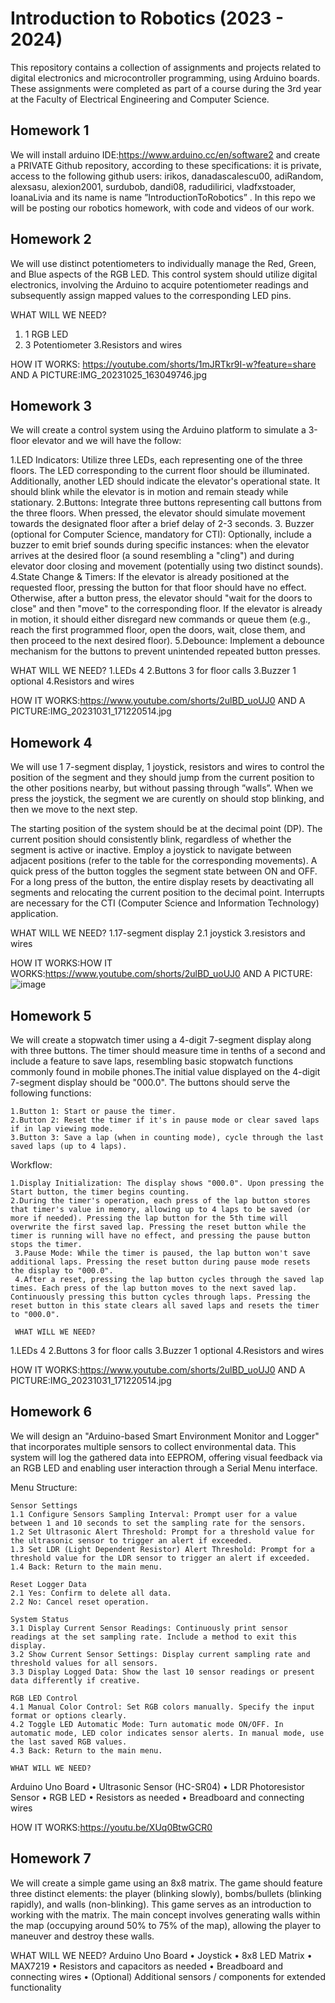 # Introduction to Robotics (2023 - 2024)

This repository contains a collection of assignments and projects related to digital electronics and microcontroller programming,  using Arduino boards. These assignments were completed as part of a course  during the 3rd year at the Faculty of Electrical Engineering and Computer Science.
  
## Homework 1
We will  install arduino IDE:https://www.arduino.cc/en/software2 and create a PRIVATE Github repository, according to these specifications: 
it is private, access to the following github users: irikos, danadascalescu00, adiRandom, alexsasu, alexion2001, surdubob, dandi08, radudilirici, vladfxstoader, IoanaLivia  and its name is name  ”IntroductionToRobotics” .
In this repo we will be posting our robotics homework, with code and videos of our work.

## Homework 2

We will use distinct potentiometers to individually manage the Red, Green, and Blue aspects of the RGB LED. This control system should utilize digital electronics, involving the Arduino to acquire potentiometer readings and subsequently assign mapped values to the corresponding LED pins.

WHAT WILL WE NEED?
 1. 1 RGB LED
 2. 3 Potentiometer
 3.Resistors and wires

HOW IT WORKS: https://youtube.com/shorts/1mJRTkr9I-w?feature=share
AND A PICTURE:IMG_20231025_163049746.jpg



## Homework 3
We will create a control system using the Arduino platform to simulate a 3-floor elevator and we will have the follow:

1.LED Indicators: Utilize three LEDs, each representing one of the three floors. The LED corresponding to the current floor should be illuminated. Additionally, another LED should indicate the elevator's operational state. It should blink while the elevator is in motion and remain steady while stationary.
2.Buttons: Integrate three buttons representing call buttons from the three floors. When pressed, the elevator should simulate movement towards the designated floor after a brief delay of 2-3 seconds.
3. Buzzer (optional for Computer Science, mandatory for CTI): Optionally, include a buzzer to emit brief sounds during specific instances: when the elevator arrives at the desired floor (a sound resembling a "cling") and during elevator door closing and movement (potentially using two distinct sounds).
4.State Change & Timers: If the elevator is already positioned at the requested floor, pressing the button for that floor should have no effect. Otherwise, after a button press, the elevator should "wait for the doors to close" and then "move" to the corresponding floor. If the elevator is already in motion, it should either disregard new commands or queue them (e.g., reach the first programmed floor, open the doors, wait, close them, and then proceed to the next desired floor).
5.Debounce: Implement a debounce mechanism for the buttons to prevent unintended repeated button presses.

WHAT WILL WE NEED?
1.LEDs 4
2.Buttons 3 for floor calls
3.Buzzer 1 optional
4.Resistors and wires 

HOW IT WORKS:https://www.youtube.com/shorts/2ulBD_uoUJ0
AND A PICTURE:IMG_20231031_171220514.jpg

## Homework 4
We will use 1 7-segment display, 1 joystick, resistors and wires to control the position of
the segment and  they should jump from the current position
to the other positions nearby, but without passing through ”walls”. When we press the joystick, the segment we are curently on should stop blinking, and then we move to the next step.

The starting position of the system should be at the decimal point (DP). The current position should consistently blink, regardless of whether the segment is active or inactive. Employ a joystick to navigate between adjacent positions (refer to the table for the corresponding movements). A quick press of the button toggles the segment state between ON and OFF. For a long press of the button, the entire display resets by deactivating all segments and relocating the current position to the decimal point. Interrupts are necessary for the CTI (Computer Science and Information Technology) application.

WHAT WILL WE NEED?
1.17-segment display
2.1 joystick
3.resistors and wires

HOW IT WORKS:HOW IT WORKS:https://www.youtube.com/shorts/2ulBD_uoUJ0
AND A PICTURE:![image](https://github.com/anamaria1-png/IntroductionToRobotics/assets/89720718/5bc74516-3339-45f8-8bbb-3ea714b71bc5)

## Homework 5
 We will create a stopwatch timer using a 4-digit 7-segment display along with three buttons. The timer should measure time in tenths of a second and include a feature to save laps, resembling basic stopwatch functions commonly found in mobile phones.The initial value displayed on the 4-digit 7-segment display should be "000.0". The buttons should serve the following functions:

    1.Button 1: Start or pause the timer.
    2.Button 2: Reset the timer if it's in pause mode or clear saved laps if in lap viewing mode.
    3.Button 3: Save a lap (when in counting mode), cycle through the last saved laps (up to 4 laps).

Workflow:

    1.Display Initialization: The display shows "000.0". Upon pressing the Start button, the timer begins counting.
    2.During the timer's operation, each press of the lap button stores that timer's value in memory, allowing up to 4 laps to be saved (or more if needed). Pressing the lap button for the 5th time will overwrite the first saved lap. Pressing the reset button while the timer is running will have no effect, and pressing the pause button stops the timer.
     3.Pause Mode: While the timer is paused, the lap button won't save additional laps. Pressing the reset button during pause mode resets the display to "000.0".
     4.After a reset, pressing the lap button cycles through the saved lap times. Each press of the lap button moves to the next saved lap. Continuously pressing this button cycles through laps. Pressing the reset button in this state clears all saved laps and resets the timer to "000.0".

     WHAT WILL WE NEED?
1.LEDs 4
2.Buttons 3 for floor calls
3.Buzzer 1 optional
4.Resistors and wires 

HOW IT WORKS:https://www.youtube.com/shorts/2ulBD_uoUJ0
AND A PICTURE:IMG_20231031_171220514.jpg

## Homework 6
We will design an "Arduino-based Smart Environment Monitor and Logger" that incorporates multiple sensors to collect environmental data. This system will log the gathered data into EEPROM, offering visual feedback via an RGB LED and enabling user interaction through a Serial Menu interface.

Menu Structure:

    Sensor Settings
    1.1 Configure Sensors Sampling Interval: Prompt user for a value between 1 and 10 seconds to set the sampling rate for the sensors.
    1.2 Set Ultrasonic Alert Threshold: Prompt for a threshold value for the ultrasonic sensor to trigger an alert if exceeded.
    1.3 Set LDR (Light Dependent Resistor) Alert Threshold: Prompt for a threshold value for the LDR sensor to trigger an alert if exceeded.
    1.4 Back: Return to the main menu.

    Reset Logger Data
    2.1 Yes: Confirm to delete all data.
    2.2 No: Cancel reset operation.

    System Status
    3.1 Display Current Sensor Readings: Continuously print sensor readings at the set sampling rate. Include a method to exit this display.
    3.2 Show Current Sensor Settings: Display current sampling rate and threshold values for all sensors.
    3.3 Display Logged Data: Show the last 10 sensor readings or present data differently if creative.

    RGB LED Control
    4.1 Manual Color Control: Set RGB colors manually. Specify the input format or options clearly.
    4.2 Toggle LED Automatic Mode: Turn automatic mode ON/OFF. In automatic mode, LED color indicates sensor alerts. In manual mode, use the last saved RGB values.
    4.3 Back: Return to the main menu.

    WHAT WILL WE NEED?
Arduino Uno Board
• Ultrasonic Sensor (HC-SR04)
• LDR  Photoresistor 
Sensor
• RGB LED
• Resistors as needed
• Breadboard and connecting wires

HOW IT WORKS:https://youtu.be/XUq0BtwGCR0

## Homework 7
We will create a simple game using an 8x8 matrix. The game should feature three distinct elements: the player (blinking slowly), bombs/bullets (blinking rapidly), and walls (non-blinking). This game serves as an introduction to working with the matrix. The main concept involves generating walls within the map (occupying around 50% to 75% of the map), allowing the player to maneuver and destroy these walls.

WHAT WILL WE NEED?
Arduino Uno Board
• Joystick
• 8x8 LED Matrix
• MAX7219
• Resistors and capacitors as needed
• Breadboard and connecting wires
• (Optional) Additional sensors / components for extended functionality
